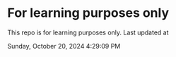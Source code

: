 # For learning purposes only
This repo is for learning purposes only.
Last updated at

Sunday, October 20, 2024 4:29:09 PM

